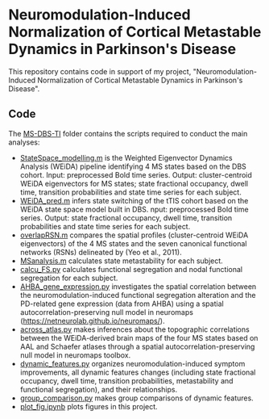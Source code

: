 # Neuromodulation-Induced Normalization of Cortical Metastable Dynamics in Parkinson's Disease
This repository contains code in support of my project, "Neuromodulation-Induced Normalization of Cortical Metastable Dynamics in Parkinson's Disease".

## Code
The [MS-DBS-TI]([MS-DBS-TI/) folder contains the scripts required to conduct the main analyses:
- [StateSpace_modelling.m](MS-DBS-TI/StateSpace_modelling.m) is the Weighted Eigenvector Dynamics Analysis (WEiDA) pipeline identifying 4 MS states based on the DBS cohort. Input: preprocessed Bold time series. Output: cluster-centroid WEiDA eigenvectors for MS states; state fractional occupancy, dwell time, transition probabilities and state time series for each subject. 
- [WEiDA_pred.m](MS-DBS-TI/WEiDA_pred.m) infers state switching of the tTIS cohort based on the WEiDA state space model built in DBS. nput: preprocessed Bold time series. Output: state fractional occupancy, dwell time, transition probabilities and state time series for each subject.
- [overlapRSN.m](MS-DBS-TI/overlapRSN.m) compares the spatial profiles (cluster-centroid WEiDA eigenvectors) of the 4 MS states and the seven canonical functional networks (RSNs) delineated by (Yeo et al., 2011).
- [MSanalysis.m](MS-DBS-TI/MSanalysis.m) calculates state metastability for each subject.
- [calcu_FS.py](MS-DBS-TI/calcu_FS.py) calculates functional segregation and nodal functional segregation for each subject.
- [AHBA_gene_expression.py](MS-DBS-TI/AHBA_gene_expression.py) investigates the spatial correlation between the neuromodulation-induced functional segregation alteration and the PD-related gene expression (data from AHBA) using a spatial autocorrelation-preserving null model in neuromaps (https://netneurolab.github.io/neuromaps/).
- [across_atlas.py](MS-DBS-TI/across_atlas.py) makes inferences about the topographic correlations between the WEiDA-derived brain maps of the four MS states based on AAL and Schaefer atlases through a spatial autocorrelation-preserving null model in neuromaps toolbox.
- [dynamic_features.py](MS-DBS-TI/dynamic_features.py) organizes neuromodulation-induced symptom improvements, all dynamic features changes (including state fractional occupancy, dwell time, transition probabilities, metastability and functional segregation), and their relationships.
- [group_comparison.py](MS-DBS-TI/group_comparison.py) makes group comparisons of dynamic features.
- [plot_fig.ipynb](MS-DBS-TI/plot_fig.ipynb) plots figures in this project.




